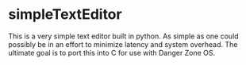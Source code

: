 # simpleTextEditor

 This is a very simple text editor built in python. As simple as one could possibly be in an effort to minimize latency and system overhead. The ultimate goal is to port this into C for use with Danger Zone OS. 

